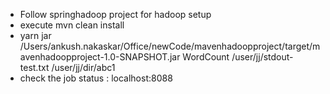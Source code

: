 * Follow springhadoop project for hadoop setup
* execute mvn clean install
* yarn jar /Users/ankush.nakaskar/Office/newCode/mavenhadoopproject/target/mavenhadoopproject-1.0-SNAPSHOT.jar WordCount /user/jj/stdout-test.txt /user/jj/dir/abc1
* check the job status : localhost:8088